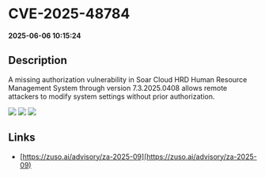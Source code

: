 # CVE-2025-48784

**2025-06-06 10:15:24**

## Description
A missing authorization vulnerability in Soar Cloud HRD Human Resource Management System through version 7.3.2025.0408 allows remote attackers to modify system settings without prior authorization.

![](https://img.shields.io/static/v1?label=Score&message=8.8&color=red)
![](https://img.shields.io/static/v1?label=Severity&message=HIGH&color=red)
![](https://img.shields.io/static/v1?label=CWE&message=Auth&color=green)

## Links
- [https://zuso.ai/advisory/za-2025-09](https://zuso.ai/advisory/za-2025-09)
